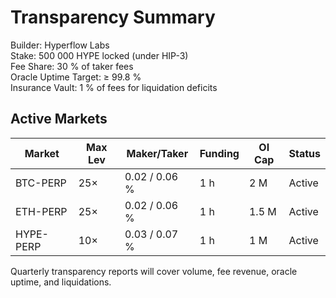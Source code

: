 # Transparency Summary

Builder: Hyperflow Labs  
Stake: 500 000 HYPE locked (under HIP-3)  
Fee Share: 30 % of taker fees  
Oracle Uptime Target: ≥ 99.8 %  
Insurance Vault: 1 % of fees for liquidation deficits  

## Active Markets
| Market | Max Lev | Maker/Taker | Funding | OI Cap | Status |
|---------|----------|--------------|----------|---------|---------|
| BTC-PERP | 25× | 0.02 / 0.06 % | 1 h | 2 M | Active |
| ETH-PERP | 25× | 0.02 / 0.06 % | 1 h | 1.5 M | Active |
| HYPE-PERP | 10× | 0.03 / 0.07 % | 1 h | 1 M | Active |

Quarterly transparency reports will cover volume, fee revenue, oracle uptime, and liquidations.